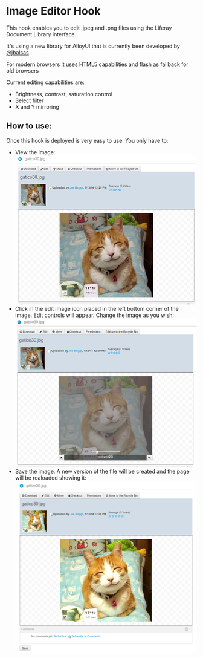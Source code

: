 <h1>Image Editor Hook</h1>

<p>This hook enables you to edit .jpeg and .png files using the Liferay Document Library interface.</p>

<p>It's using a new library for AlloyUI that is currently been developed by <a href="https://github.com/jbalsas">@jbalsas</a>.</p>

<p>For modern browsers it uses HTML5 capabilities and flash as fallback for old browsers</p> 

<p>Current editing capabilities are:<p>

<ul>
 	<li>Brightness, contrast, saturation control</li>
 	<li>Select filter</li>
 	<li>X and Y mirroring</li>
</ul>

<h2>How to use:</h2>

<p>Once this hook is deployed is very easy to use. You only have to:</p>

<ul>
	<li>View the image:
		<img src="https://github.com/liferay-labs/image-editor-hook/blob/master/image_editor_1.png?raw=true" alt="Image view page" />
	</li>
	<li>Click in the edit image icon placed in the left bottom corner of the image. Edit controls will appear. Change the image as you wish:
		<img src="https://github.com/liferay-labs/image-editor-hook/blob/master/image_editor_2.png?raw=true" alt="Image view page with controls and with a modified image" />
	</li>
	<li>Save the image. A new version of the file will be created and the page will be realoaded showing it:
		<img src="https://github.com/liferay-labs/image-editor-hook/blob/master/image_editor_3.png?raw=true" alt="Image view page with the modified image" />
	</li>
</ul>










